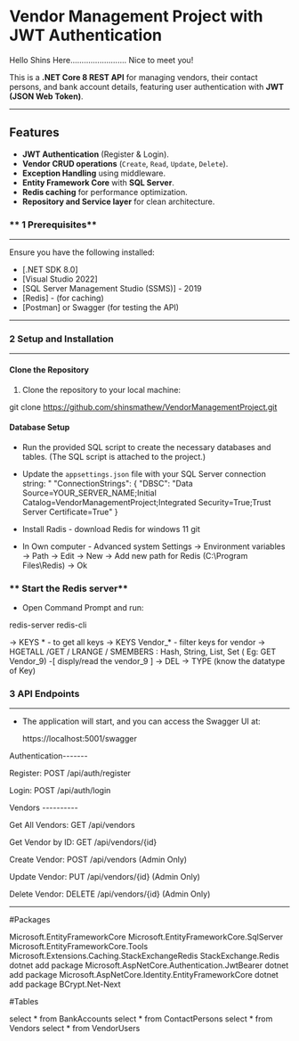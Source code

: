 # Vendor Management Project with JWT Authentication

Hello Shins Here......................... Nice to meet you!

This is a **.NET Core 8 REST API** for managing vendors, their contact persons, and bank account details, featuring user authentication with **JWT (JSON Web Token)**.

---

## Features

-  **JWT Authentication** (Register & Login).
-  **Vendor CRUD operations** (`Create`, `Read`, `Update`, `Delete`).
-  **Exception Handling** using middleware.
-  **Entity Framework Core** with **SQL Server**.
-  **Redis caching** for performance optimization.
-  **Repository and Service layer** for clean architecture.


### ** 1 Prerequisites**
--------------------------------------

Ensure you have the following installed:

- [.NET SDK 8.0]
- [Visual Studio 2022]
- [SQL Server Management Studio (SSMS)] - 2019
- [Redis] - (for caching)
- [Postman] or Swagger (for testing the API)

---

### **2 Setup and Installation**
----------------------------------


#### **Clone the Repository**

1. Clone the repository to your local machine:

 git clone https://github.com/shinsmathew/VendorManagementProject.git

#### **Database Setup**

- Run the provided SQL script to create the necessary databases and tables. (The SQL script is attached to the project.)

- Update the `appsettings.json` file with your SQL Server connection string:
 "
     "ConnectionStrings": {
    "DBSC": "Data Source=YOUR_SERVER_NAME;Initial Catalog=VendorManagementProject;Integrated Security=True;Trust Server Certificate=True"
    }

- Install Radis - download Redis for windows 11 git

- In Own computer - Advanced system Settings -> Environment variables -> Path -> Edit -> New -> Add new path for Redis (C:\Program Files\Redis) -> Ok

### ** Start the Redis server**

- Open Command Prompt and run:

 redis-server
 redis-cli

-> KEYS *     - to get all keys
-> KEYS Vendor_*  - filter keys for vendor
-> HGETALL /GET / LRANGE / SMEMBERS <key>  : Hash, String, List, Set    ( Eg:  GET Vendor_9) -[ disply/read the vendor_9 ]
-> DEL <key>
-> TYPE <key> (know the datatype of Key)



### **3 API Endpoints**
----------------------------------

- The application will start, and you can access the Swagger UI at:

   https://localhost:5001/swagger

Authentication-------

Register: POST /api/auth/register

Login: POST /api/auth/login

Vendors ----------

Get All Vendors: GET /api/vendors 

Get Vendor by ID: GET /api/vendors/{id} 

Create Vendor: POST /api/vendors (Admin Only)

Update Vendor: PUT /api/vendors/{id} (Admin Only)

Delete Vendor: DELETE /api/vendors/{id} (Admin Only)

------------------------------------------------

#Packages

Microsoft.EntityFrameworkCore
Microsoft.EntityFrameworkCore.SqlServer
Microsoft.EntityFrameworkCore.Tools
Microsoft.Extensions.Caching.StackExchangeRedis
StackExchange.Redis
dotnet add package Microsoft.AspNetCore.Authentication.JwtBearer
dotnet add package Microsoft.AspNetCore.Identity.EntityFrameworkCore
dotnet add package BCrypt.Net-Next

#Tables

select * from BankAccounts
select * from ContactPersons
select * from Vendors
select * from VendorUsers





